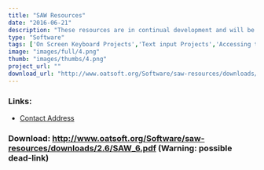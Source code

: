 ```yaml
---
title: "SAW Resources"
date: "2016-06-21"
description: "These resources are in continual development and will be updated from time to time.  All contributions of new selection sets for SAW with be gratefully received."
type: "Software"
tags: ['On Screen Keyboard Projects','Text input Projects','Accessing the Web','Symbols','Alternative Access','Learning and Education', 'Possible-404']
image: "images/full/4.png"
thumb: "images/thumbs/4.png"
project_url: ""
download_url: "http://www.oatsoft.org/Software/saw-resources/downloads/2.6/SAW_6.pdf"
---
```



### Links:
- <a href="mailto:colven@ace-centre.org.uk">Contact Address</a>

### Download: http://www.oatsoft.org/Software/saw-resources/downloads/2.6/SAW_6.pdf (Warning: possible dead-link)